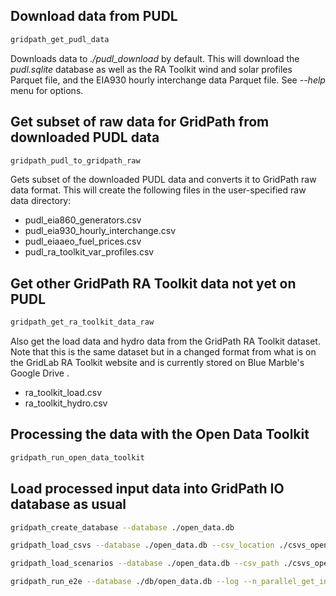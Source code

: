 ## Download data from PUDL

```bash
gridpath_get_pudl_data
```
Downloads data to *./pudl_download* by default.
This will download the *pudl.sqlite* database as well as the RA Toolkit 
wind and solar profiles Parquet file, and the EIA930 hourly interchange 
data Parquet file. See *--help* menu for options.

## Get subset of raw data for GridPath from downloaded PUDL data

```bash
gridpath_pudl_to_gridpath_raw
```
Gets subset of the downloaded PUDL data and converts it to GridPath raw data 
format.
This will create the following files in the user-specified raw data directory:
* pudl_eia860_generators.csv
* pudl_eia930_hourly_interchange.csv
* pudl_eiaaeo_fuel_prices.csv
* pudl_ra_toolkit_var_profiles.csv

## Get other GridPath RA Toolkit data not yet on PUDL

```bash
gridpath_get_ra_toolkit_data_raw
```
Also get the load data and hydro data from the GridPath RA Toolkit dataset. 
Note that this is the same dataset but in a changed format from what is on the 
GridLab RA Toolkit website and is currently stored on Blue Marble's Google Drive .
* ra_toolkit_load.csv
* ra_toolkit_hydro.csv


## Processing the data with the Open Data Toolkit

```bash
gridpath_run_open_data_toolkit
```

## Load processed input data into GridPath IO database as usual

```bash
gridpath_create_database --database ./open_data.db
```

```bash
gridpath_load_csvs --database ./open_data.db --csv_location ./csvs_open_data
```

```bash
gridpath_load_scenarios --database ./open_data.db --csv_path ./csvs_open_data/scenarios.csv
```

```bash
gridpath_run_e2e --database ./db/open_data.db --log --n_parallel_get_inputs 24 --n_parallel_solve 24 --scenario_location ./scenarios --scenario test_w_tx_days
```
